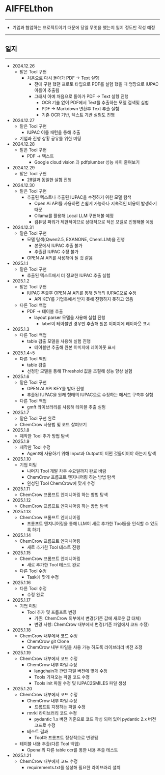# AIFFELthon

---

  - 기업과 협업하는 프로젝트이기 때문에 당일 무엇을 했는지 일지 정도만 작성 예정

---

## 일지

---

  - 2024.12.26
    - 맡은 Tool 구현
      - 처음으로 다시 돌아가 PDF -> Text 실헝
        - 전에 구현 했던 프로토 타입으로 PDF를 실험 했을 때 엉망으로 IUPAC 이름이 추출됨
        - 그래서 아예 처음으로 돌아가 PDF -> Text 실헝 진행
          - OCR 기술 없이 PDF에서 Text를 추출하는 모델 검색및 실험
          - PDF -> Markdown 변환후 Text 추출 실험
          - 기존 OCR 기반, 텍스트 기반 실험도 진행
 - 2024.12.27
    - 맡은 Tool 구현
      - IUPAC 이름 패턴을 통해 추출
    - 기업과 진행 상황 공유를 위한 미팅
 - 2024.12.28
   - 맡은 Tool 구현
     - PDF -> 텍스트
       - Google cloud vision 과 pdfplumber 성능 차이 줄여보기
 - 2024.12.29
   - 맡은 Tool 구현
     - 28일과 동일한 실험 진행
 - 2024.12.30
   - 맡은 Tool 구현
     - 추출된 텍스트나 추출된 IUPAC을 수정하기 위한 모델 탐색
       - Open Ai API를 사용하면 손쉽게 가능하나 지속적인 비용이 발생하기 때문
       - Ollama를 활용해 Local LLM 구현해볼 예정
       - 컴퓨팅 파워가 제한적이므로 상대적으로 작은 모델로 진행해볼 예정
 - 2024.12.31
   - 맡은 Tool 구현
     - 모델 탐색(Qwen2.5, EXANONE, ChemLLM)을 진행
       - 본문에서 IUPAC 추출 불가
       - 추출된 IUPAC 수정 불가
     - OPEN AI API를 사용해야 될 것 같음
 - 2025.1.1
   - 맡은 Tool 구현
     - 추출된 텍스트에서 더 정교한 IUPAC 추출 실험
 - 2025.1.2
   - 맡은 Tool 구현
     - IUPAC 추출후 OPEN AI API를 통해 원래의 IUPAC으로 수정
       - API KEY를 기업측에서 받지 못해 진행하지 못하고 있음
   - 다른 Tool 백업
     - PDF -> 테이블 추출
       - layout parser 모델을 사용해 실험 진행
         - label이 테이블인 경우만 추출해 원본 이미지에 레이아웃 표시
 - 2025.1.3
   - 다른 Tool 백업
     - table 검출 모델을 사용해 실험 진행
       - 테이블만 추출해 원본 이미지에 레이아웃 표시
 - 2025.1.4~5
   - 다른 Tool 백업
     - table 검출
      - 선정한 모델을 통해 Threshold 값을 조절해 성능 향상 실험
 - 2025.1.6
   - 맡은 Tool 구현
     - OPEN AI API KEY를 받아 진행
     - 추출된 IUPAC을 원래 형태의 IUPAC으로 수정하는 메서드 구축후 실험
   - 다른 Tool 백업
     - gmft 라이브러리를 사용해 테이블 추출 실험
 - 2025.1.7
   - 맡은 Tool 구현 완료
   - ChemCrow 사용법 및 코드 살펴보기
 - 2025.1.8
   - 제작한 Tool 추가 방법 탐색
 - 2025.1.9
   - 제작한 Tool 수정
     - Agent에 사용하기 위해 Input과 Output이 어떤 것들이어야 하는지 탐색
 - 2025.1.10
   - 기업 미팅
     - 나머지 Tool 개발 차주 수요일까지 완료 바람
     - ChemCrow 프롬프트 엔지니어링 하는 방법 탐색
     - 완성된 Tool ChemCrow에 맞게 수정
 - 2025.1.11
   - ChemCrow 프롬프트 엔지니어링 하는 방법 탐색
 - 2025.1.12
   - ChemCrow 프롬프트 엔지니어링 하는 방법 탐색
 - 2025.1.13
   - ChemCrow 프롬프트 엔지니어링
     - 프롬프트 엔지니어링을 통해 LLM이 새로 추가한 Tool들을 인식할 수 있도록 하기
 - 2025.1.14
   - ChemCrow 프롬프트 엔지니어링
     - 새로 추가한 Tool 테스트 진행
 - 2025.1.15
   - ChemCrow 프롬프트 엔지니어링
     - 새로 추가한 Tool 테스트 완료
   - 다른 Tool 수정
     - Task에 맞게 수정
 - 2025.1.16
   - 다른 Tool 수정
     - 수정 완료
 - 2025.1.17
   - 기업 미팅
     - Tool 추가 및 프롬프트 변경
       - 기존: ChemCrow 외부에서 변경(기존 값에 새로운 값 대체)
       - 변경 사항: ChemCrow 내부에서 변경(기존 파일에서 코드 수정)
 - 2025.1.18
   - ChemCrow 내부에서 코드 수정
     - ChemCrow git Clone
     - ChemCrow 내부 파일을 사용 가능 하도록 라이브러리 버전 조정
 - 2025.1.19
   - ChemCrow 내부에서 코드 수정
     - ChemCrow 내부 파일 수정
       - langchain과 관련 파일 버전에 맞게 수정
       - Tools 가져오는 파일 코드 수정
       - Tools init 파일 수정 및 IUPAC2SMILES 파일 생성
 - 2025.1.20
   - ChemCrow 내부에서 코드 수정
     - ChemCrow 내부 파일 수정
       - 프롬프트 지정하는 파일 수정
     - rmrkl 라이브러리 코드 수정
       - pydantic 1.x 버전 기준으로 코드 작성 되어 있어 pydantic 2.x 버전 코드로 수정
     - 테스트 결과
       - Tool과 프롬프트 정상적으로 변경됨
   - 테이블 내용 추출(다른 Tool 백업)
     - Openai외 다른 table ocr를 통한 내용 추출 테스트
 - 2025.1.21
   - ChemCrow 내부에서 코드 수정
     - requirements.txt를 생성해 필요한 라이브러리 설치
